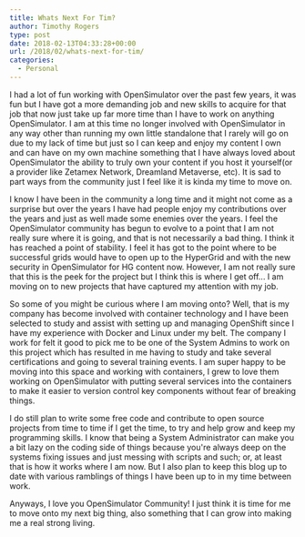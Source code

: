 ```yaml
---
title: Whats Next For Tim?
author: Timothy Rogers
type: post
date: 2018-02-13T04:33:28+00:00
url: /2018/02/whats-next-for-tim/
categories:
  - Personal
---
```

I had a lot of fun working with OpenSimulator over the past few years, it was fun but I have got a more demanding job and new skills to acquire for that job that now just take up far more time than I have to work on anything OpenSimulator. I am at this time no longer involved with OpenSimulator in any way other than running my own little standalone that I rarely will go on due to my lack of time but just so I can keep and enjoy my content I own and can have on my own machine something that I have always loved about OpenSimulator the ability to truly own your content if you host it yourself(or a provider like Zetamex Network, Dreamland Metaverse, etc). It is sad to part ways from the community just I feel like it is kinda my time to move on.

I know I have been in the community a long time and it might not come as a surprise but over the years I have had people enjoy my contributions over the years and just as well made some enemies over the years. I feel the OpenSimulator community has begun to evolve to a point that I am not really sure where it is going, and that is not necessarily a bad thing. I think it has reached a point of stability. I feel it has got to the point where to be successful grids would have to open up to the HyperGrid and with the new security in OpenSimulator for HG content now. However, I am not really sure that this is the peek for the project but I think this is where I get off... I am moving on to new projects that have captured my attention with my job.

So some of you might be curious where I am moving onto? Well, that is my company has become involved with container technology and I have been selected to study and assist with setting up and managing OpenShift since I have my experience with Docker and Linux under my belt. The company I work for felt it good to pick me to be one of the System Admins to work on this project which has resulted in me having to study and take several certifications and going to several training events. I am super happy to be moving into this space and working with containers, I grew to love them working on OpenSimulator with putting several services into the containers to make it easier to version control key components without fear of breaking things.

I do still plan to write some free code and contribute to open source projects from time to time if I get the time, to try and help grow and keep my programming skills. I know that being a System Administrator can make you a bit lazy on the coding side of things because you're always deep on the systems fixing issues and just messing with scripts and such; or, at least that is how it works where I am now. But I also plan to keep this blog up to date with various ramblings of things I have been up to in my time between work.

Anyways, I love you OpenSimulator Community! I just think it is time for me to move onto my next big thing, also something that I can grow into making me a real strong living.